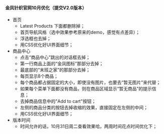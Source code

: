 #### 金凤针织官网10月优化（提交V2.0版本）

- 首页
  - Latest Products 下面都删除掉；
  - 首页导航风格（选中效果参考原来的demo，感觉有点差异）；
  - 浮选框也去掉；
  - 用CSS优化好UI界面细节；
- 商品中心
  - 点击“商品中心”跳出的对话框去掉；
  - 第一行商品上面的“金凤图标”那部分去掉；
  - 最底部的“末班之家”的那部分去掉；
  - 每页显示8个商品；
  - 每个商品都占据固定的大小，即使没有图片，也要去“暂无图片”来代替；
  - 如果每个菜单下面都没有商品，则在商品区域显示“暂无商品”的提示信息；
  - 去掉商品信息中的"Add to cart"按钮；
  - 左侧的商品分类的按钮去掉收缩的效果，直接固定在左侧的中间；
  - 用CSS优化好UI界面细节；
- 版本时间
  - 时间允许的话，10月31日周二查看效果哈，两周时间花点时间优化下；